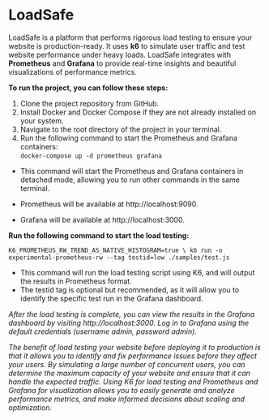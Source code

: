 # LoadSafe
LoadSafe is a platform that performs rigorous load testing to ensure your website is production-ready. It uses **k6** to simulate user traffic and test website performance under heavy loads. LoadSafe integrates with **Prometheus** and **Grafana** to provide real-time insights and beautiful visualizations of performance metrics.

**To run the project, you can follow these steps:**

1. Clone the project repository from GitHub.
2. Install Docker and Docker Compose if they are not already installed on your system.
3. Navigate to the root directory of the project in your terminal.
4. Run the following command to start the Prometheus and Grafana containers:   
             `docker-compose up -d prometheus grafana`

- This command will start the Prometheus and Grafana containers in detached mode, allowing you to run other commands in the same terminal.

- Prometheus will be available at http://localhost:9090.

- Grafana will be available at http://localhost:3000.

**Run the following command to start the load testing:** 

`K6_PROMETHEUS_RW_TREND_AS_NATIVE_HISTOGRAM=true \
  k6 run -o experimental-prometheus-rw --tag testid=low ./samples/test.js`

- This command will run the load testing script using K6, and will output the results in Prometheus format.
- The testid tag is optional but recommended, as it will allow you to identify the specific test run in the Grafana dashboard.

*After the load testing is complete, you can view the results in the Grafana dashboard by visiting http://localhost:3000.*
*Log in to Grafana using the default credentials (username admin, password admin).*


*The benefit of load testing your website before deploying it to production is that it allows you to identify and fix performance issues before they affect your users. By simulating a large number of concurrent users, you can determine the maximum capacity of your website and ensure that it can handle the expected traffic. Using K6 for load testing and Prometheus and Grafana for visualization allows you to easily generate and analyze performance metrics, and make informed decisions about scaling and optimization.*

